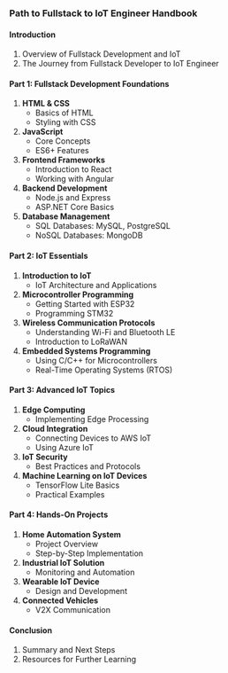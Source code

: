 ### Path to Fullstack to IoT Engineer Handbook

#### Introduction
1. Overview of Fullstack Development and IoT
2. The Journey from Fullstack Developer to IoT Engineer

#### Part 1: Fullstack Development Foundations
1. **HTML & CSS**
   - Basics of HTML
   - Styling with CSS
2. **JavaScript**
   - Core Concepts
   - ES6+ Features
3. **Frontend Frameworks**
   - Introduction to React
   - Working with Angular
4. **Backend Development**
   - Node.js and Express
   - ASP.NET Core Basics
5. **Database Management**
   - SQL Databases: MySQL, PostgreSQL
   - NoSQL Databases: MongoDB

#### Part 2: IoT Essentials 
1. **Introduction to IoT**
   - IoT Architecture and Applications
2. **Microcontroller Programming**
   - Getting Started with ESP32
   - Programming STM32
3. **Wireless Communication Protocols**
   - Understanding Wi-Fi and Bluetooth LE
   - Introduction to LoRaWAN
4. **Embedded Systems Programming**
   - Using C/C++ for Microcontrollers
   - Real-Time Operating Systems (RTOS)

#### Part 3: Advanced IoT Topics
1. **Edge Computing**
   - Implementing Edge Processing
2. **Cloud Integration**
   - Connecting Devices to AWS IoT
   - Using Azure IoT
3. **IoT Security**
   - Best Practices and Protocols
4. **Machine Learning on IoT Devices**
   - TensorFlow Lite Basics
   - Practical Examples

#### Part 4: Hands-On Projects
1. **Home Automation System**
   - Project Overview
   - Step-by-Step Implementation
2. **Industrial IoT Solution**
   - Monitoring and Automation
3. **Wearable IoT Device**
   - Design and Development
4. **Connected Vehicles**
   - V2X Communication

#### Conclusion
1. Summary and Next Steps
2. Resources for Further Learning
